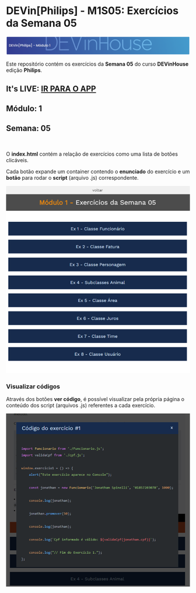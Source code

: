 # DEVin[Philips] - M1S05: Exercícios da Semana 05

![Afafa](../images/dih.png)


 Este repositório contém os exercícios da <strong>Semana 05</strong> do curso <strong>DEVinHouse</strong>  edição <strong>Philips</strong>.

## It's LIVE: [IR PARA O APP](https://dih-philips-week-exercises.herokuapp.com/M1S05/index.html)


## Módulo: 1

## Semana: 05

<br>

O **index.html** contém a relação de exercícios como uma lista de botões clicáveis.

Cada botão expande um container contendo o **enunciado** do exercício e um **botão** para rodar o **script** (arquivo .js) correspondente.

<div align="center">

![Homepage screenshot](./images/App%20screenshot.png)

</div>

### Visualizar códigos

Através dos botões **ver código**, é possível visualizar pela própria página o conteúdo dos script (arquivos .js) referentes a cada exercício.

<div align="center">

![Code viewing screenshot](./images/Code.png)
